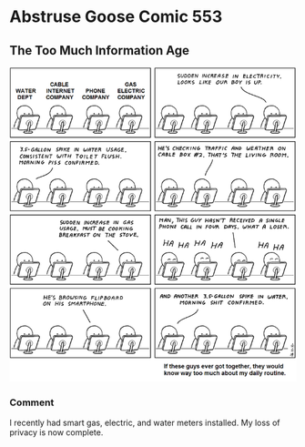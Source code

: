 # Abstruse Goose Comic 553
## The Too Much Information Age

![image](TMIA.png)
### Comment
I recently had smart gas, electric, and water meters installed.  My loss of privacy is now complete.
